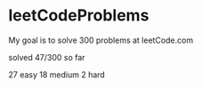 # leetCodeProblems
My goal is to solve 300 problems at leetCode.com

solved 47/300 so far

27 easy
18 medium
2 hard
